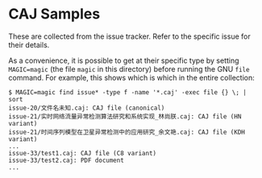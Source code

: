 # CAJ Samples

These are collected from the issue tracker. Refer to the specific issue for their details.

As a convenience, it is possible to get at their specific type by setting
`MAGIC=magic` (the file `magic` in this directory) before running the GNU `file`
command. For example, this shows which is which in the entire collection:

```
$ MAGIC=magic find issue* -type f -name '*.caj' -exec file {} \; | sort
issue-20/文件名未知.caj: CAJ file (canonical)
issue-21/实时网络流量异常检测算法研究和系统实现_林尚朕.caj: CAJ file (HN variant)
issue-21/时间序列模型在卫星异常检测中的应用研究_余文艳.caj: CAJ file (KDH variant)
...
issue-33/test1.caj: CAJ file (C8 variant)
issue-33/test2.caj: PDF document
...
```
